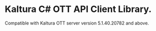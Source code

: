 # Kaltura C# OTT API Client Library.
Compatible with Kaltura OTT server version 5.1.40.20782 and above.
